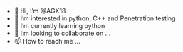 - 👋 Hi, I’m @AGX18
- 👀 I’m interested in python, C++ and Penetration testing
- 🌱 I’m currently learning python
- 💞️ I’m looking to collaborate on ...
- 📫 How to reach me ...

<!---
AGX18/AGX18 is a ✨ special ✨ repository because its `README.md` (this file) appears on your GitHub profile.
You can click the Preview link to take a look at your changes.
--->
